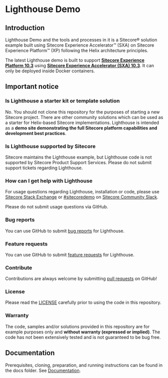 # Lighthouse Demo

## Introduction

Lighthouse Demo and the tools and processes in it is a Sitecore&reg; solution example built using Sitecore Experience Accelerator&trade; (SXA) on Sitecore Experience Platform&trade; (XP) following the Helix architecture principles.

The latest Lighthouse demo is built to support **[Sitecore Experience Platform 10.3](https://dev.sitecore.net/Downloads/Sitecore_Experience_Platform/103/Sitecore_Experience_Platform_103.aspx)** using **[Sitecore Experience Accelerator (SXA) 10.3](https://dev.sitecore.net/Downloads/Sitecore_Experience_Accelerator/10x/Sitecore_Experience_Accelerator_1030.aspx)**. It can only be deployed inside Docker containers.

## Important notice

### Is Lighthouse a starter kit or template solution

No. You should not clone this repository for the purposes of starting a new Sitecore project. There are other community solutions which can be used as a starter for Helix-based Sitecore implementations. Lighthouse is intended as a **demo site demonstrating the full Sitecore platform capabilities and development best practices**.

### Is Lighthouse supported by Sitecore

Sitecore maintains the Lighthouse example, but Lighthouse code is not supported by Sitecore Product Support Services. Please do not submit support tickets regarding Lighthouse.

### How can I get help with Lighthouse

For usage questions regarding Lighthouse, installation or code, please use [Sitecore Stack Exchange](https://sitecore.stackexchange.com/) or [#sitecoredemo](https://sitecorechat.slack.com/messages/CASEB5M38) on [Sitecore Community Slack](https://sitecore.chat/).

Please do not submit usage questions via GitHub.

### Bug reports

You can use GitHub to submit [bug reports](https://github.com/Sitecore/Sitecore.Demo.Platform/issues/new?template=bug_report.md) for Lighthouse.

### Feature requests

You can use GitHub to submit [feature requests](https://github.com/Sitecore/Sitecore.Demo.Platform/issues/new?template=feature_request.md) for Lighthouse.

### Contribute

Contributions are always welcome by submitting [pull requests](https://github.com/Sitecore/Sitecore.Demo.Platform/pulls) on GitHub!

### License

Please read the [LICENSE](https://github.com/Sitecore/Sitecore.Demo.Platform/blob/main/LICENSE) carefully prior to using the code in this repository.

### Warranty

The code, samples and/or solutions provided in this repository are for example purposes only and **without warranty (expressed or implied)**. The code has not been extensively tested and is not guaranteed to be bug free.

## Documentation

Prerequisites, cloning, preparation, and running instructions can be found in the docs folder. See [Documentation](docs/Usage.md).